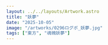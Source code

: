 ```yaml
---
layout: ../../layouts/Artwork.astro
title: "妖夢"
date: "2025-10-05"
image: "/artworks/0296ログボ_妖夢.jpg"
tags: ["東方", "魂魄妖夢"]
---
```


